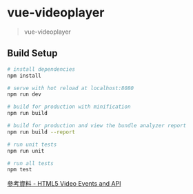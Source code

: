 # vue-videoplayer

> vue-videoplayer

## Build Setup

``` bash
# install dependencies
npm install

# serve with hot reload at localhost:8080
npm run dev

# build for production with minification
npm run build

# build for production and view the bundle analyzer report
npm run build --report

# run unit tests
npm run unit

# run all tests
npm test
```

[參考資料 - HTML5 Video Events and API]( https://www.w3.org/2010/05/video/mediaevents.html )
